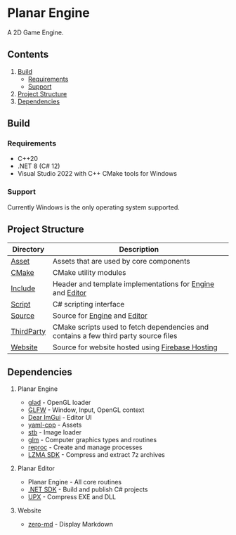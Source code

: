 # Planar Engine

A 2D Game Engine.

## Contents

1. [Build](#build)
    - [Requirements](#requirements)
    - [Support](#support)
1. [Project Structure](#project-structure)
1. [Dependencies](#dependencies)

## Build

### Requirements

- C++20
- .NET 8 (C# 12)
- Visual Studio 2022 with C++ CMake tools for Windows

### Support

Currently Windows is the only operating system supported.

## Project Structure

| Directory                                                                     | Description                                                                                                                                                                                                           |
| ----------------------------------------------------------------------------- | --------------------------------------------------------------------------------------------------------------------------------------------------------------------------------------------------------------------- |
| [Asset](https://github.com/Rageking8/Planar-Engine/tree/main/Asset)           | Assets that are used by core components                                                                                                                                                                               |
| [CMake](https://github.com/Rageking8/Planar-Engine/tree/main/CMake)           | CMake utility modules                                                                                                                                                                                                 |
| [Include](https://github.com/Rageking8/Planar-Engine/tree/main/Include)       | Header and template implementations for [Engine](https://github.com/Rageking8/Planar-Engine/tree/main/Include/Planar/Engine) and [Editor](https://github.com/Rageking8/Planar-Engine/tree/main/Include/Planar/Editor) |
| [Script](https://github.com/Rageking8/Planar-Engine/tree/main/Script)         | C# scripting interface                                                                                                                                                                                                |
| [Source](https://github.com/Rageking8/Planar-Engine/tree/main/Source)         | Source for [Engine](https://github.com/Rageking8/Planar-Engine/tree/main/Source/Planar/Engine) and [Editor](https://github.com/Rageking8/Planar-Engine/tree/main/Source/Planar/Editor)                                |
| [ThirdParty](https://github.com/Rageking8/Planar-Engine/tree/main/ThirdParty) | CMake scripts used to fetch dependencies and contains a few third party source files                                                                                                                                  |
| [Website](https://github.com/Rageking8/Planar-Engine/tree/main/Website)       | Source for website hosted using [Firebase Hosting](https://firebase.google.com/docs/hosting)                                                                                                                          |

## Dependencies

1. Planar Engine
    - [glad](https://github.com/Dav1dde/glad) - OpenGL loader
    - [GLFW](https://github.com/glfw/glfw) - Window, Input, OpenGL context
    - [Dear ImGui](https://github.com/ocornut/imgui) - Editor UI
    - [yaml-cpp](https://github.com/jbeder/yaml-cpp) - Assets
    - [stb](https://github.com/nothings/stb) - Image loader
    - [glm](https://github.com/g-truc/glm) - Computer graphics types and routines
    - [reproc](https://github.com/DaanDeMeyer/reproc) - Create and manage processes
    - [LZMA SDK](https://www.7-zip.org/sdk.html) - Compress and extract 7z archives

1. Planar Editor
    - Planar Engine - All core routines
    - [.NET SDK](https://dotnet.microsoft.com/en-us/download) - Build and publish C# projects
    - [UPX](https://github.com/upx/upx) - Compress EXE and DLL

1. Website
    - [zero-md](https://github.com/zerodevx/zero-md) - Display Markdown

